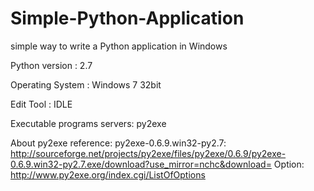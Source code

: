 # Simple-Python-Application
simple way to write a Python application in Windows

Python version : 2.7

Operating System  : Windows 7 32bit

Edit Tool : IDLE

Executable programs servers: py2exe

About py2exe reference:
           py2exe-0.6.9.win32-py2.7:  http://sourceforge.net/projects/py2exe/files/py2exe/0.6.9/py2exe-0.6.9.win32-py2.7.exe/download?use_mirror=nchc&download=
           Option: http://www.py2exe.org/index.cgi/ListOfOptions
           
           
